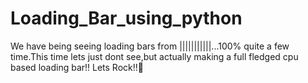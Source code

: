 # Loading_Bar_using_python

We have being seeing loading bars from |||||||||||...100% quite a few time.This time lets just dont see,but actually making a full fledged cpu based loading bar!!
Lets Rock!!🤟
